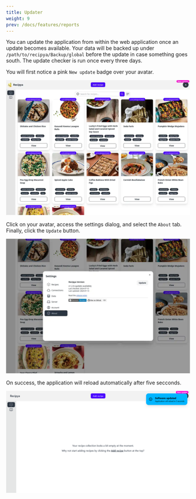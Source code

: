 ```yaml
---
title: Updater
weight: 9
prev: /docs/features/reports
---
```


You can update the application from within the web application once an update becomes available. Your data will be backed 
up under `/path/to/recipya/Backup/global` before the update in case something goes south. The update checker is 
run once every three days.

You will first notice a pink `New update` badge over your avatar.

![](images/update-available.webp)

Click on your avatar, access the settings dialog, and select the `About` tab.
Finally, click the `Update` button.

![](images/update-button.webp)

On success, the application will reload automatically after five secconds.

![](images/update-success-restart.webp)
